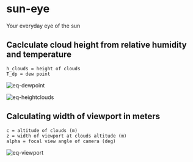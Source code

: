 # sun-eye
Your everyday eye of the sun


## Caclculate cloud height from relative humidity and temperature
```
h_clouds = height of clouds
T_dp = dew point
```
![eq-dewpoint](http://www.sciweavers.org/tex2img.php?eq=T_{dp}=T-\frac{100-RH}{5}&bc=White&fc=Black&im=jpg&fs=12&ff=arev&edit=)

![eq-heightclouds](http://www.sciweavers.org/tex2img.php?eq=h_{clouds}=\frac{T_{air}-T_{dp}}{0.00802}&bc=White&fc=Black&im=jpg&fs=12&ff=arev&edit=)


## Calculating width of viewport in meters
```
c = altitude of clouds (m)
z = width of viewport at clouds altitude (m)
alpha = focal view angle of camera (deg)
```
![eq-viewport](http://www.sciweavers.org/tex2img.php?eq=z=\frac{c*tan(\alpha)}{2}&bc=White&fc=Black&im=jpg&fs=12&ff=arev&edit=)
